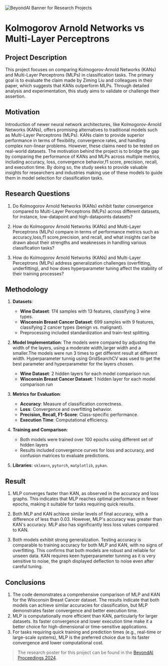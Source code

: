 ![BeyondAI Banner for Research Projects](../BeyondAI_Banner_Research_Projects_2024.png)

# Kolmogorov Arnold Networks vs Multi-Layer Perceptrons 

## Project Description
This project focuses on comparing Kolmogorov-Arnold Networks (KANs) and Multi-Layer Perceptrons (MLPs) in classification tasks. The primary goal is to evaluate the claim made by Ziming Liu and colleagues in their paper, which suggests that KANs outperform MLPs. Through detailed analysis and experimentation, this study aims to validate or challenge their assertion.


## Motivation
Introduction of newer neural network architectures, like Kolmogorov-Arnold Networks (KANs), offers promising alternatives to traditional models such as Multi-Layer Perceptrons (MLPs). KANs claim to provide superior performance in terms of flexibility, convergence rates, and handling complex non-linear problems. However, these claims need to be tested on real-world datasets.
The motivation behind the project is to bridge the gap by comparing the performance of KANs and MLPs across multiple metrics, including accuracy, loss, convergence behavior,f1 score, precision, recall, and execution time. By doing so, the study seeks to provide valuable insights for researchers and industries making use of these models to guide them in model selection for classification tasks.
## Research Questions
1. Do Kolmogorov Arnold Networks (KANs) exhibit faster convergence compared to Multi-Layer Perceptrons (MLPs) across different datasets, for instance, low-datapoint and high-datapoints datasets?

2. How do Kolmogorov Arnold Networks (KANs) and Multi-Layer Perceptrons (MLPs) compare in terms of performance metrics such as accuracy,loss,f1 score,precision, and recall, and what insights can be drawn about their strengths and weaknesses in handling various classification tasks?

3. How do Kolmogorov Arnold Networks (KANs) and Multi-Layer Perceptrons (MLPs) address generalization challenges (overfitting, underfitting), and how does hyperparameter tuning affect the stability of their training processes?



## Methodology
1. **Datasets**:  
   - **Wine Dataset**: 174 samples with 13 features, classifying 3 wine types.  
   - **Wisconsin Breast Cancer Dataset**: 699 samples with 9 features, classifying 2 cancer types (benign vs. malignant).  
   - Preprocessing included standardization and train-test splitting.  

2. **Model Implementation**:
   The models were compared by adjusting the width of the layers, using a moderate width,larger width and a smaller.The models were run 3 times to get different result at different width. Hyperparameter tunnig using GridSearchCV was used to get the best parameter and hyperparameter for the layers chosen.
   - **Wine Dataset**: 2 hidden layers for each model comparison run.
   - **Wisconsin Breast Cancer Dataset**: 1 hidden layer for each model comparison run
   
4. **Metrics for Evaluation**:  
   - **Accuracy**: Measure of classification correctness.  
   - **Loss**: Convergence and overfitting behavior.  
   - **Precision, Recall, F1-Score**: Class-specific performance.  
   - **Execution Time**: Computational efficiency.  

5. **Training and Comparison**:  
   - Both models were trained over 100 epochs using different set of hidden layers 
   - Results included convergence curves for loss and accuracy, and confusion matrices to evaluate predictions.  

6. **Libraries**: `sklearn`, `pytorch`, `matplotlib`, `pykan`.  

## Result
1. MLP converges faster than KAN, as observed in the accuracy and loss graphs. This indicates that MLP reaches optimal performance in fewer epochs, making it suitable for tasks requiring quick results.

2. Both MLP and KAN achieve similar levels of final accuracy, with a difference of less than 0.03. However, MLP's accuracy was greater than KAN's accuracy. MLP also has significantly less loss values compared to KAN.

3. Both models exhibit strong generalization. Testing accuracy is comparable to training accuracy for both MLP and KAN, with no signs of overfitting. This confirms that both models are robust and reliable for unseen data. KAN requires keen hyperparameter tunning as it is very sensitive to noise, the graph displayed deflection to noise even after careful tuning.
## Conclusions
1. The code demonstrates a comprehensive comparison of MLP and KAN for the Wisconsin Breast Cancer dataset. The results indicate that both models can achieve similar accuracies for classification, but MLP demonstrates faster convergence and better execution time.
2. MLP is computationally more efficient than KAN, particularly for larger datasets. Its faster convergence and lower execution time make it a better choice for high-dimensional or time-sensitive applications.
3. For tasks requiring quick training and prediction times (e.g., real-time or large-scale systems), MLP is the preferred choice due to its faster convergence and lower computational cost.
> The research poster for this project can be found in the [BeyondAI Proceedings 2024](https://thinkingbeyond.education/beyondai_proceedings_2024/).
